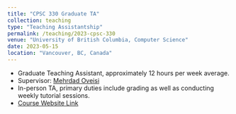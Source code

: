 ```yaml
---
title: "CPSC 330 Graduate TA"
collection: teaching
type: "Teaching Assistantship"
permalink: /teaching/2023-cpsc-330
venue: "University of British Columbia, Computer Science"
date: 2023-05-15
location: "Vancouver, BC, Canada"
---
```


* Graduate Teaching Assistant, approximately 12 hours per week average.
* Supervisor: [Mehrdad Oveisi](https://www.cs.ubc.ca/people/mehrdad-oveisi)
* In-person TA, primary duties include grading as well as conducting weekly tutorial sessions.
* [Course Website Link](https://github.com/UBC-CS/cpsc330-2023s)